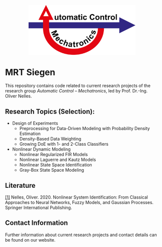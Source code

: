 <div align="center">
   <img src="mrt_logo.png" width="350" style="display: block;">
</div>

# MRT Siegen

This repository contains code related to current research projects of the research group *Automatic Control – Mechatronics*, led by Prof. Dr.-Ing. Oliver Nelles.

## Research Topics (Selection):
- Design of Experiments
   - Preprocessing for Data-Driven Modeling with Probability Density Estimation
   - Density-Based Data Weighting
   - Growing DoE with 1- and 2-Class Classifiers
- Nonlinear Dynamic Modeling
   - Nonlinear Regularized FIR Models
   - Nonlinear Laguerre and Kautz Models
   - Nonlinear State Space Identification
   - Gray-Box State Space Modeling

## Literature 
[[1]]( https://doi.org/10.1007/978-3-030-47439-3) Nelles, Oliver. 2020. Nonlinear System Identification: From Classical Approaches to Neural Networks, Fuzzy Models, and Gaussian Processes. Springer International Publishing.

## Contact Information

Further information about current research projects and contact details can be found on our website.